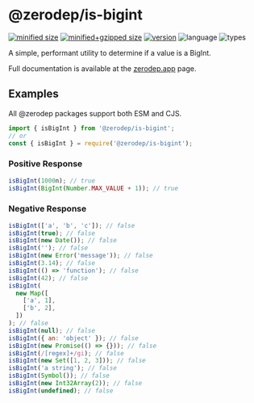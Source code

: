 # @zerodep/is-bigint

[![minified size](https://img.shields.io/bundlephobia/min/@zerodep/is-bigint?style=flat-square&color=blue)](https://bundlephobia.com/package/@zerodep/is-bigint)
[![minified+gzipped size](https://img.shields.io/bundlephobia/minzip/@zerodep/is-bigint?style=flat-square&color=blue)](https://bundlephobia.com/package/@zerodep/is-bigint)
[![version](https://img.shields.io/npm/v/@zerodep/is-bigint?style=flat-square&color=blue)](https://www.npmjs.com/package/@zerodep/is-bigint)
![language](https://img.shields.io/badge/typescript-100%25-blue?style=flat-square)
![types](https://img.shields.io/badge/types-included-blue?style=flat-square)

A simple, performant utility to determine if a value is a BigInt.

Full documentation is available at the [zerodep.app](http://zerodep.app/is/bigint) page.

## Examples

All @zerodep packages support both ESM and CJS.

```javascript
import { isBigInt } from '@zerodep/is-bigint';
// or
const { isBigInt } = require('@zerodep/is-bigint');
```

### Positive Response

```javascript
isBigInt(1000n); // true
isBigInt(BigInt(Number.MAX_VALUE + 1)); // true
```

### Negative Response

```javascript
isBigInt(['a', 'b', 'c']); // false
isBigInt(true); // false
isBigInt(new Date()); // false
isBigInt(''); // false
isBigInt(new Error('message')); // false
isBigInt(3.14); // false
isBigInt(() => 'function'); // false
isBigInt(42); // false
isBigInt(
  new Map([
    ['a', 1],
    ['b', 2],
  ])
); // false
isBigInt(null); // false
isBigInt({ an: 'object' }); // false
isBigInt(new Promise(() => {})); // false
isBigInt(/[regex]+/gi); // false
isBigInt(new Set([1, 2, 3])); // false
isBigInt('a string'); // false
isBigInt(Symbol()); // false
isBigInt(new Int32Array(2)); // false
isBigInt(undefined); // false
```
